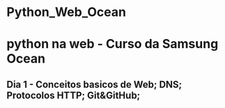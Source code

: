 # Python_Web_Ocean

# python na web - Curso da Samsung Ocean

## Dia 1 - Conceitos basicos de Web; DNS; Protocolos HTTP; Git&GitHub;
